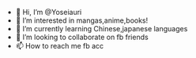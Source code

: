 - 👋 Hi, I’m @Yoseiauri
- 👀 I’m interested in mangas,anime,books!
- 🌱 I’m currently learning Chinese,japanese languages
- 💞️ I’m looking to collaborate on fb friends
- 📫 How to reach me fb acc

<!--- and yeah idk what to put ☁︎ ---!>
